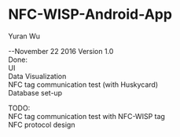 # NFC-WISP-Android-App
Yuran Wu

--November 22 2016 Version 1.0<br />
  Done:<br />
  UI<br />
  Data Visualization<br />
  NFC tag communication test (with Huskycard)<br />
  Database set-up<br />
  
  TODO:<br />
  NFC tag communication test with NFC-WISP tag<br />
  NFC protocol design<br />
